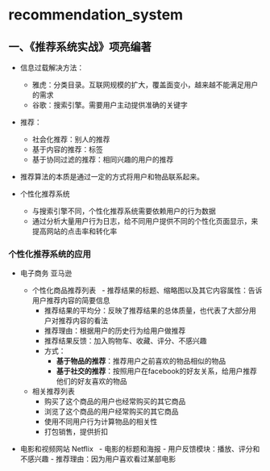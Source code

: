 # recommendation_system

## 一、《推荐系统实战》项亮编著

- 信息过载解决方法：
  - 雅虎：分类目录。互联网规模的扩大，覆盖面变小，越来越不能满足用户的需求
  - 谷歌：搜索引擎。需要用户主动提供准确的关键字
   
- 推荐：
  - 社会化推荐：别人的推荐
  - 基于内容的推荐：标签
  - 基于协同过滤的推荐：相同兴趣的用户的推荐

- 推荐算法的本质是通过一定的方式将用户和物品联系起来。

- 个性化推荐系统
  - 与搜索引擎不同，个性化推荐系统需要依赖用户的行为数据
  - 通过分析大量用户行为日志，给不同用户提供不同的个性化页面显示，来提高网站的点击率和转化率
  
### 个性化推荐系统的应用

- 电子商务 亚马逊
  - 个性化商品推荐列表
      - 推荐结果的标题、缩略图以及其它内容属性：告诉用户推荐内容的简要信息
      - 推荐结果的平均分：反映了推荐结果的总体质量，也代表了大部分用户对推荐内容的看法
      - 推荐理由：根据用户的历史行为给用户做推荐
      - 推荐结果反馈：加入购物车、收藏、评分、不感兴趣
      - 方式：
          - **基于物品的推荐**：推荐用户之前喜欢的物品相似的物品
          - **基于社交的推荐**：按照用户在facebook的好友关系，给用户推荐他们的好友喜欢的物品
  
  - 相关推荐列表
      - 购买了这个商品的用户也经常购买的其它商品
      - 浏览了这个商品的用户经常购买的其它商品
      - 使用不同用户行为计算物品的相关性
      - 打包销售，提供折扣
    
- 电影和视频网站 Netflix
      - 电影的标题和海报
      - 用户反馈模块：播放、评分和不感兴趣
      - 推荐理由：因为用户喜欢看过某部电影
  
  
  
  
  
  
  
  
  
  
  
  
  
